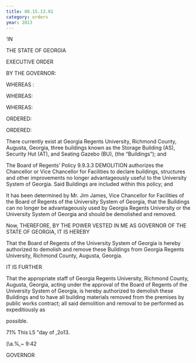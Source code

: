 ```yaml
---
title: 08.15.13.01
category: orders
year: 2013
---
```

 

‘IN

THE STATE OF GEORGIA

EXECUTIVE ORDER

BY THE GOVERNOR:

WHEREAS :

WHEREAS:

WHEREAS:

ORDERED:

ORDERED:

There currently exist at Georgia Regents University, Richmond County, Augusta,
Georgia, three buildings known as the Storage Building (AS), Security Hut (AT),
and Seating Gazebo (BU), (the “Buildings”); and

The Board of Regents’ Policy 9.9.3.3 DEMOLITION authorizes the Chancellor or
Vice Chancellor for Facilities to declare buildings, structures and other
improvements no longer advantageously useful to the University System of
Georgia. Said Buildings are included within this policy; and

It has been determined by Mr. Jim James, Vice Chancellor for Facilities of the
Board of Regents of the University System of Georgia, that the Buildings can no
longer be advantageously used by Georgia Regents University or the University
System of Georgia and should be demolished and removed.

Now, THEREFORE, BY THE POWER VESTED IN ME AS GOVERNOR OF THE
STATE OF GEORGIA, IT IS HEREBY

That the Board of Regents of the University System of Georgia is hereby
authorized to demolish and remove these Buildings from Georgia Regents
University, Richmond County, Augusta, Georgia.

IT IS FURTHER

That the appropriate staff of Georgia Regents University, Richmond County,
Augusta, Georgia, acting under the approval of the Board of Regents of the
University System of Georgia, is hereby authorized to demolish these Buildings
and to have all building materials removed from the premises by public works
contract; all said demolition and removal to be performed as expeditiously as

possible.

71%
This L5 "day of ,2o13.

\(\a.%,~ 9:42

GOVERNOR

